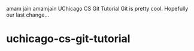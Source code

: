 amam jain amamjain
UChicago CS Git Tutorial
Git is pretty cool.
Hopefully our last change...
# uchicago-cs-git-tutorial
